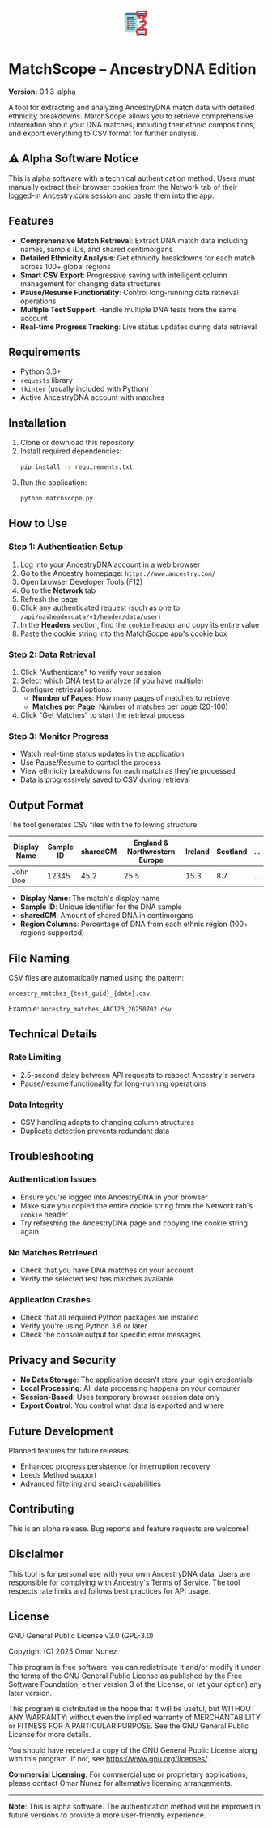 <div align="center">
  <img src="icon.png" alt="MatchScope Logo" width="64" height="64">
</div>

# MatchScope – AncestryDNA Edition

**Version:** 0.1.3-alpha

A tool for extracting and analyzing AncestryDNA match data with detailed ethnicity breakdowns. MatchScope allows you to retrieve comprehensive information about your DNA matches, including their ethnic compositions, and export everything to CSV format for further analysis.

## ⚠️ Alpha Software Notice

This is alpha software with a technical authentication method. Users must manually extract their browser cookies from the Network tab of their logged-in Ancestry.com session and paste them into the app.

## Features

- **Comprehensive Match Retrieval**: Extract DNA match data including names, sample IDs, and shared centimorgans
- **Detailed Ethnicity Analysis**: Get ethnicity breakdowns for each match across 100+ global regions
- **Smart CSV Export**: Progressive saving with intelligent column management for changing data structures
- **Pause/Resume Functionality**: Control long-running data retrieval operations
- **Multiple Test Support**: Handle multiple DNA tests from the same account
- **Real-time Progress Tracking**: Live status updates during data retrieval

## Requirements

- Python 3.6+
- `requests` library
- `tkinter` (usually included with Python)
- Active AncestryDNA account with matches

## Installation

1. Clone or download this repository
2. Install required dependencies:
   ```bash
   pip install -r requirements.txt
   ```
3. Run the application:
   ```bash
   python matchscope.py
   ```

## How to Use

### Step 1: Authentication Setup

1. Log into your AncestryDNA account in a web browser
2. Go to the Ancestry homepage: `https://www.ancestry.com/`
3. Open browser Developer Tools (F12)
4. Go to the **Network** tab
5. Refresh the page
6. Click any authenticated request (such as one to `/api/navheaderdata/v1/header/data/user`)
7. In the **Headers** section, find the `cookie` header and copy its entire value
8. Paste the cookie string into the MatchScope app's cookie box

### Step 2: Data Retrieval

1. Click "Authenticate" to verify your session
2. Select which DNA test to analyze (if you have multiple)
3. Configure retrieval options:
   - **Number of Pages**: How many pages of matches to retrieve
   - **Matches per Page**: Number of matches per page (20-100)
4. Click "Get Matches" to start the retrieval process

### Step 3: Monitor Progress

- Watch real-time status updates in the application
- Use Pause/Resume to control the process
- View ethnicity breakdowns for each match as they're processed
- Data is progressively saved to CSV during retrieval

## Output Format

The tool generates CSV files with the following structure:

| Display Name | Sample ID | sharedCM | England & Northwestern Europe | Ireland | Scotland | ... |
| ------------ | --------- | -------- | ----------------------------- | ------- | -------- | --- |
| John Doe     | 12345     | 45.2     | 25.5                          | 15.3    | 8.7      | ... |

- **Display Name**: The match's display name
- **Sample ID**: Unique identifier for the DNA sample
- **sharedCM**: Amount of shared DNA in centimorgans
- **Region Columns**: Percentage of DNA from each ethnic region (100+ regions supported)

## File Naming

CSV files are automatically named using the pattern:

```
ancestry_matches_{test_guid}_{date}.csv
```

Example: `ancestry_matches_ABC123_20250702.csv`

## Technical Details

### Rate Limiting

- 2.5-second delay between API requests to respect Ancestry's servers
- Pause/resume functionality for long-running operations

### Data Integrity

- CSV handling adapts to changing column structures
- Duplicate detection prevents redundant data

## Troubleshooting

### Authentication Issues

- Ensure you're logged into AncestryDNA in your browser
- Make sure you copied the entire cookie string from the Network tab's `cookie` header
- Try refreshing the AncestryDNA page and copying the cookie string again

### No Matches Retrieved

- Check that you have DNA matches on your account
- Verify the selected test has matches available

### Application Crashes

- Check that all required Python packages are installed
- Verify you're using Python 3.6 or later
- Check the console output for specific error messages

## Privacy and Security

- **No Data Storage**: The application doesn't store your login credentials
- **Local Processing**: All data processing happens on your computer
- **Session-Based**: Uses temporary browser session data only
- **Export Control**: You control what data is exported and where

## Future Development

Planned features for future releases:

- Enhanced progress persistence for interruption recovery
- Leeds Method support
- Advanced filtering and search capabilities

## Contributing

This is an alpha release. Bug reports and feature requests are welcome!

## Disclaimer

This tool is for personal use with your own AncestryDNA data. Users are responsible for complying with Ancestry's Terms of Service. The tool respects rate limits and follows best practices for API usage.

## License

GNU General Public License v3.0 (GPL-3.0)

Copyright (C) 2025 Omar Nunez

This program is free software: you can redistribute it and/or modify
it under the terms of the GNU General Public License as published by
the Free Software Foundation, either version 3 of the License, or
(at your option) any later version.

This program is distributed in the hope that it will be useful,
but WITHOUT ANY WARRANTY; without even the implied warranty of
MERCHANTABILITY or FITNESS FOR A PARTICULAR PURPOSE. See the
GNU General Public License for more details.

You should have received a copy of the GNU General Public License
along with this program. If not, see <https://www.gnu.org/licenses/>.

**Commercial Licensing:** For commercial use or proprietary applications,
please contact Omar Nunez for alternative licensing arrangements.

---

**Note**: This is alpha software. The authentication method will be improved in future versions to provide a more user-friendly experience.
